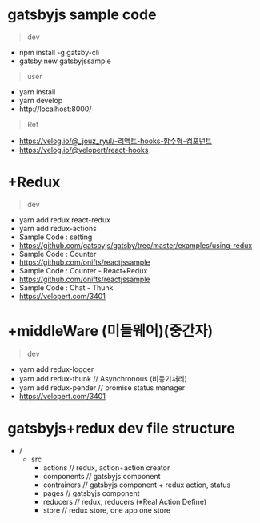 # gatsbyjs sample code

> dev 
- npm install -g gatsby-cli
- gatsby new gatsbyjssample

> user 
- yarn install 
- yarn develop
- http://localhost:8000/

> Ref
- https://velog.io/@_jouz_ryul/-리액트-hooks-함수형-컴포넌트
- https://velog.io/@velopert/react-hooks

# +Redux

> dev
- yarn add redux react-redux
- yarn add redux-actions 
- Sample Code : setting 
- https://github.com/gatsbyjs/gatsby/tree/master/examples/using-redux
- Sample Code : Counter 
- https://github.com/onifts/reactjssample
- Sample Code : Counter - React+Redux 
- https://github.com/onifts/reactjssample
- Sample Code : Chat - Thunk
- https://velopert.com/3401

# +middleWare (미들웨어)(중간자)

> dev
- yarn add redux-logger 
- yarn add redux-thunk // Asynchronous (비동기처리)
- yarn add redux-pender // promise status manager 
- https://velopert.com/3401

# gatsbyjs+redux dev file structure
- /
  - src
    - actions // redux, action+action creator 
    - components // gatsbyjs component
    - contrainers // gatsbyjs component + redux action, status
    - pages // gatsbyjs component
    - reducers // redux, reducers (※Real Action Define)
    - store // redux store, one app one store 


